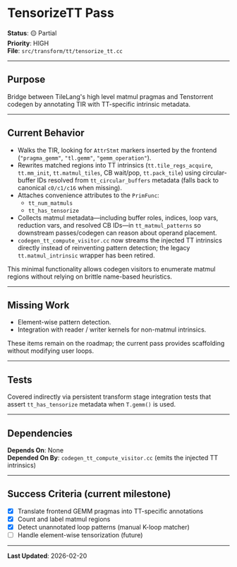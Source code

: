# TensorizeTT Pass

**Status**: 🟡 Partial  
**Priority**: HIGH  
**File**: `src/transform/tt/tensorize_tt.cc`

---

## Purpose

Bridge between TileLang's high level matmul pragmas and Tenstorrent codegen by annotating TIR with TT-specific intrinsic metadata.

---

## Current Behavior

- Walks the TIR, looking for `AttrStmt` markers inserted by the frontend (`"pragma_gemm"`, `"tl.gemm"`, `"gemm_operation"`).
- Rewrites matched regions into TT intrinsics (`tt.tile_regs_acquire`, `tt.mm_init`, `tt.matmul_tiles`, CB wait/pop, `tt.pack_tile`) using circular-buffer IDs resolved from `tt_circular_buffers` metadata (falls back to canonical `c0/c1/c16` when missing).
- Attaches convenience attributes to the `PrimFunc`:
  - `tt_num_matmuls`
  - `tt_has_tensorize`
- Collects matmul metadata—including buffer roles, indices, loop vars, reduction vars, and resolved CB IDs—in `tt_matmul_patterns` so downstream passes/codegen can reason about operand placement.
- `codegen_tt_compute_visitor.cc` now streams the injected TT intrinsics directly instead of reinventing pattern detection; the legacy `tt.matmul_intrinsic` wrapper has been retired.

This minimal functionality allows codegen visitors to enumerate matmul regions without relying on brittle name-based heuristics.

---

## Missing Work

- Element-wise pattern detection.
- Integration with reader / writer kernels for non-matmul intrinsics.

These items remain on the roadmap; the current pass provides scaffolding without modifying user loops.

---

## Tests

Covered indirectly via persistent transform stage integration tests that assert `tt_has_tensorize` metadata when `T.gemm()` is used.

---

## Dependencies

**Depends On**: None  
**Depended On By**: `codegen_tt_compute_visitor.cc` (emits the injected TT intrinsics)

---

## Success Criteria (current milestone)

- [x] Translate frontend GEMM pragmas into TT-specific annotations
- [x] Count and label matmul regions
- [x] Detect unannotated loop patterns (manual K-loop matcher)
- [ ] Handle element-wise tensorization (future)

---

**Last Updated**: 2026-02-20
